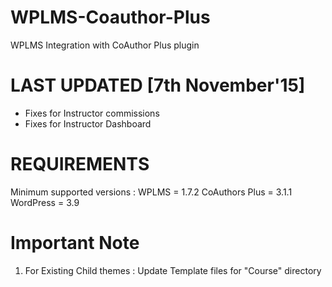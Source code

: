 WPLMS-Coauthor-Plus
===================

WPLMS Integration with CoAuthor Plus plugin

LAST UPDATED [7th November'15]
===================
* Fixes for Instructor commissions
* Fixes for Instructor Dashboard

REQUIREMENTS
===================
Minimum supported versions :
WPLMS = 1.7.2
CoAuthors Plus = 3.1.1
WordPress = 3.9

Important Note
===================
1. For Existing Child themes : Update Template files for "Course" directory 
